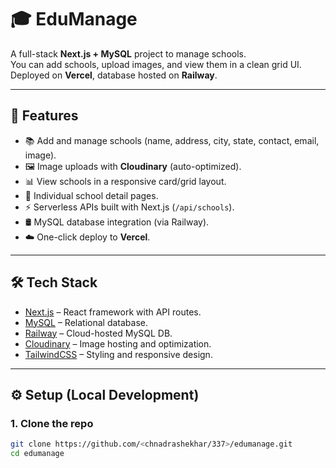 # 🎓 EduManage

A full-stack **Next.js + MySQL** project to manage schools.  
You can add schools, upload images, and view them in a clean grid UI.  
Deployed on **Vercel**, database hosted on **Railway**.

---

## 🚀 Features
- 📚 Add and manage schools (name, address, city, state, contact, email, image).
- 🖼️ Image uploads with **Cloudinary** (auto-optimized).
- 📊 View schools in a responsive card/grid layout.
- 🔎 Individual school detail pages.
- ⚡ Serverless APIs built with Next.js (`/api/schools`).
- 🛢️ MySQL database integration (via Railway).
- ☁️ One-click deploy to **Vercel**.

---

## 🛠️ Tech Stack
- [Next.js](https://nextjs.org/) – React framework with API routes.
- [MySQL](https://www.mysql.com/) – Relational database.
- [Railway](https://railway.app/) – Cloud-hosted MySQL DB.
- [Cloudinary](https://cloudinary.com/) – Image hosting and optimization.
- [TailwindCSS](https://tailwindcss.com/) – Styling and responsive design.

---

## ⚙️ Setup (Local Development)

### 1. Clone the repo
```bash
git clone https://github.com/<chnadrashekhar/337>/edumanage.git
cd edumanage
